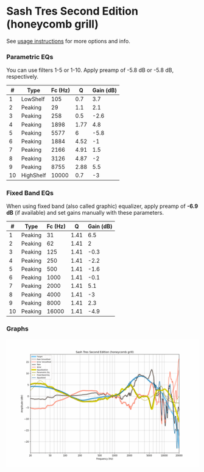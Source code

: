 # Sash Tres Second Edition (honeycomb grill)
See [usage instructions](https://github.com/jaakkopasanen/AutoEq#usage) for more options and info.

### Parametric EQs
You can use filters 1-5 or 1-10. Apply preamp of -5.8 dB or -5.8 dB, respectively.

|   # | Type      |   Fc (Hz) |    Q |   Gain (dB) |
|-----|-----------|-----------|------|-------------|
|   1 | LowShelf  |       105 | 0.7  |         3.7 |
|   2 | Peaking   |        29 | 1.1  |         2.1 |
|   3 | Peaking   |       258 | 0.5  |        -2.6 |
|   4 | Peaking   |      1898 | 1.77 |         4.8 |
|   5 | Peaking   |      5577 | 6    |        -5.8 |
|   6 | Peaking   |      1884 | 4.52 |        -1   |
|   7 | Peaking   |      2166 | 4.91 |         1.5 |
|   8 | Peaking   |      3126 | 4.87 |        -2   |
|   9 | Peaking   |      8755 | 2.88 |         5.5 |
|  10 | HighShelf |     10000 | 0.7  |        -3   |

### Fixed Band EQs
When using fixed band (also called graphic) equalizer, apply preamp of **-6.9 dB** (if available) and set gains manually with these parameters.

|   # | Type    |   Fc (Hz) |    Q |   Gain (dB) |
|-----|---------|-----------|------|-------------|
|   1 | Peaking |        31 | 1.41 |         6.5 |
|   2 | Peaking |        62 | 1.41 |         2   |
|   3 | Peaking |       125 | 1.41 |        -0.3 |
|   4 | Peaking |       250 | 1.41 |        -2.2 |
|   5 | Peaking |       500 | 1.41 |        -1.6 |
|   6 | Peaking |      1000 | 1.41 |        -0.1 |
|   7 | Peaking |      2000 | 1.41 |         5.1 |
|   8 | Peaking |      4000 | 1.41 |        -3   |
|   9 | Peaking |      8000 | 1.41 |         2.3 |
|  10 | Peaking |     16000 | 1.41 |        -4.9 |

### Graphs
![](./Sash%20Tres%20Second%20Edition%20(honeycomb%20grill).png)
